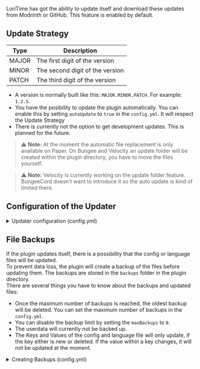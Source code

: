 LoriTime has got the ability to update itself and download these updates from Modrinth or GitHub. This feature is enabled by default.

## Update Strategy

| Type  | Description                     | 
|-------|---------------------------------|
| MAJOR | The first digit of the version  |
| MINOR | The second digit of the version |
| PATCH | The third digit of the version  |

* A version is normally built like this: `MAJOR.MINOR.PATCH`. For example: `1.2.5`.
* You have the posibility to update the plugin automatically. You can enable this by setting `autoUpdate` to `true` in the `config.yml`. It will respect the Update Strategy
* There is currently not the option to get development updates. This is planned for the future.

> ⚠️ **Note:** At the moment the automatic file replacement is only available on Paper. On Bungee and Velocity an update folder will be created within the plugin directory, you have to move the files yourself.

> ⚠️ **Note:** Velocity is currently working on the update folder feature. BungeeCord doesn't want to introduce it so the auto update is kind of limited there.

## Configuration of the Updater
<details>
<summary>Updater configuration (config.yml)</summary>

```yml
###########
# Updater #
###########
updater:

  # LoriTime will automatically check for Updates on Modrinth or GitHub.
  # In case you use the multi-setup this will only be checked on the master.
  # If you want to disable this feature, set this to false.
  checkForUpdates: true

  # The Strategy for the update command.
  # Available options are 'MAJOR', 'MINOR', 'PATCH' in the format MAJOR.MINOR.PATCH (e.g. 1.2.5)
  updateStrategy: 'MINOR'

  # If the plugin should update itself automatically if a new release version is available.
  # This will respect the updateStrategy that you have set above.
  autoUpdate: false

  # If true, the plugin will send a message to the player if a new version is available.
  # The message will only appear on server join.
  # It will only be sent once every 24 hours or after a server restart.
  inGameNotification: true
```

</details>

## File Backups
If the plugin updates itself, there is a possibility that the config or language files will be updated. <br>
To prevent data loss, the plugin will create a backup of the files before updating them. The backups are stored in the `backups` folder in the plugin directory.<br>
There are several things you have to know about the backups and updated files:
* Once the maximum number of backups is reached, the oldest backup will be deleted. You can set the maximum number of backups in the `config.yml`.<br>
* You can disable the backup limit by setting the `maxBackups` to `0`.<br>
* The userdata will currently not be backed up.
* The Keys and Values of the config and language file will only update, if the key either is new or deleted. If the value within a key changes, it will not be updated at the moment.

<details>
<summary>Creating Backups (config.yml)</summary>

```yml
###########
# Backups #
###########
backup:

  # If true, the plugin will create backups every time the config or language files got an update.
  enabled: true

  # The maximum number of backups that will be stored.
  # If the number of backups exceeds this value, the oldest backup will be deleted.
  # Set this to 0 to disable the deletion of old backups.
  maxBackups: 5
```

</details>
